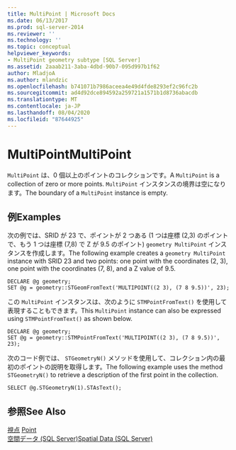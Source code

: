 ```yaml
---
title: MultiPoint | Microsoft Docs
ms.date: 06/13/2017
ms.prod: sql-server-2014
ms.reviewer: ''
ms.technology: ''
ms.topic: conceptual
helpviewer_keywords:
- MultiPoint geometry subtype [SQL Server]
ms.assetid: 2aaab211-3aba-4dbd-90b7-095d997b1f62
author: MladjoA
ms.author: mlandzic
ms.openlocfilehash: b741071b7986aceea4e49d4fde8293ef2c96fc2b
ms.sourcegitcommit: ad4d92dce894592a259721a1571b1d8736abacdb
ms.translationtype: MT
ms.contentlocale: ja-JP
ms.lasthandoff: 08/04/2020
ms.locfileid: "87644925"
---
```

# <a name="multipoint"></a><span data-ttu-id="d816c-102">MultiPoint</span><span class="sxs-lookup"><span data-stu-id="d816c-102">MultiPoint</span></span>
  <span data-ttu-id="d816c-103">`MultiPoint` は、0 個以上のポイントのコレクションです。</span><span class="sxs-lookup"><span data-stu-id="d816c-103">A `MultiPoint` is a collection of zero or more points.</span></span> <span data-ttu-id="d816c-104">`MultiPoint` インスタンスの境界は空になります。</span><span class="sxs-lookup"><span data-stu-id="d816c-104">The boundary of a `MultiPoint` instance is empty.</span></span>  
  
## <a name="examples"></a><span data-ttu-id="d816c-105">例</span><span class="sxs-lookup"><span data-stu-id="d816c-105">Examples</span></span>  
 <span data-ttu-id="d816c-106">次の例では、SRID が 23 で、ポイントが 2 つある (1 つは座標 (2,3) のポイントで、もう 1 つは座標 (7,8) で Z が 9.5 のポイント) `geometry MultiPoint` インスタンスを作成します。</span><span class="sxs-lookup"><span data-stu-id="d816c-106">The following example creates a `geometry MultiPoint` instance with SRID 23 and two points: one point with the coordinates (2, 3), one point with the coordinates (7, 8), and a Z value of 9.5.</span></span>  
  
```  
DECLARE @g geometry;  
SET @g = geometry::STGeomFromText('MULTIPOINT((2 3), (7 8 9.5))', 23);  
```  
  
 <span data-ttu-id="d816c-107">この `MultiPoint` インスタンスは、次のように `STMPointFromText()` を使用して表現することもできます。</span><span class="sxs-lookup"><span data-stu-id="d816c-107">This `MultiPoint` instance can also be expressed using `STMPointFromText()` as shown below.</span></span>  
  
```  
DECLARE @g geometry;  
SET @g = geometry::STMPointFromText('MULTIPOINT((2 3), (7 8 9.5))', 23);  
```  
  
 <span data-ttu-id="d816c-108">次のコード例では、 `STGeometryN()` メソッドを使用して、コレクション内の最初のポイントの説明を取得します。</span><span class="sxs-lookup"><span data-stu-id="d816c-108">The following example uses the method `STGeometryN()` to retrieve a description of the first point in the collection.</span></span>  
  
```  
SELECT @g.STGeometryN(1).STAsText();  
```  
  
## <a name="see-also"></a><span data-ttu-id="d816c-109">参照</span><span class="sxs-lookup"><span data-stu-id="d816c-109">See Also</span></span>  
 <span data-ttu-id="d816c-110">[視点](point.md) </span><span class="sxs-lookup"><span data-stu-id="d816c-110">[Point](point.md) </span></span>  
 [<span data-ttu-id="d816c-111">空間データ &#40;SQL Server&#41;</span><span class="sxs-lookup"><span data-stu-id="d816c-111">Spatial Data &#40;SQL Server&#41;</span></span>](spatial-data-sql-server.md)  
  
  
